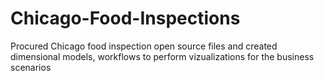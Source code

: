 # Chicago-Food-Inspections
 Procured Chicago food inspection open source files and created dimensional models, workflows to perform vizualizations for the business scenarios 
